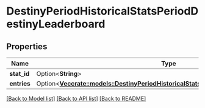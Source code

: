 # DestinyPeriodHistoricalStatsPeriodDestinyLeaderboard

## Properties

Name | Type | Description | Notes
------------ | ------------- | ------------- | -------------
**stat_id** | Option<**String**> |  | [optional]
**entries** | Option<[**Vec<crate::models::DestinyPeriodHistoricalStatsPeriodDestinyLeaderboardEntry>**](Destiny.HistoricalStats.DestinyLeaderboardEntry.md)> |  | [optional]

[[Back to Model list]](../README.md#documentation-for-models) [[Back to API list]](../README.md#documentation-for-api-endpoints) [[Back to README]](../README.md)


